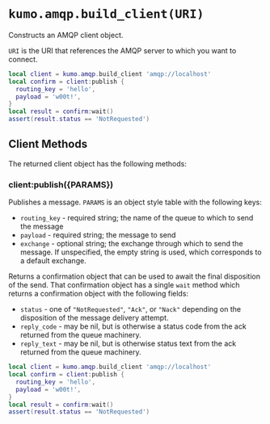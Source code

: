 # `kumo.amqp.build_client(URI)`

Constructs an AMQP client object.

`URI` is the URI that references the AMQP server to which you want to connect.

```lua
local client = kumo.amqp.build_client 'amqp://localhost'
local confirm = client:publish {
  routing_key = 'hello',
  payload = 'w00t!',
}
local result = confirm:wait()
assert(result.status == 'NotRequested')
```

## Client Methods

The returned client object has the following methods:

### client:publish({PARAMS})

Publishes a message. `PARAMS` is an object style table with the
following keys:

* `routing_key` - required string; the name of the queue to which to send the message
* `payload` - required string; the message to send
* `exchange` - optional string; the exchange through which to send the message.
  If unspecified, the empty string is used, which corresponds to a default
  exchange.

Returns a confirmation object that can be used to await the final disposition
of the send.  That confirmation object has a single `wait` method which returns
a confirmation object with the following fields:

* `status` - one of `"NotRequested"`, `"Ack"`, or `"Nack"` depending on the
  disposition of the message delivery attempt.
* `reply_code` - may be nil, but is otherwise a status code from the ack
  returned from the queue machinery.
* `reply_text` - may be nil, but is otherwise status text from the ack
  returned from the queue machinery.

```lua
local client = kumo.amqp.build_client 'amqp://localhost'
local confirm = client:publish {
  routing_key = 'hello',
  payload = 'w00t!',
}
local result = confirm:wait()
assert(result.status == 'NotRequested')
```

